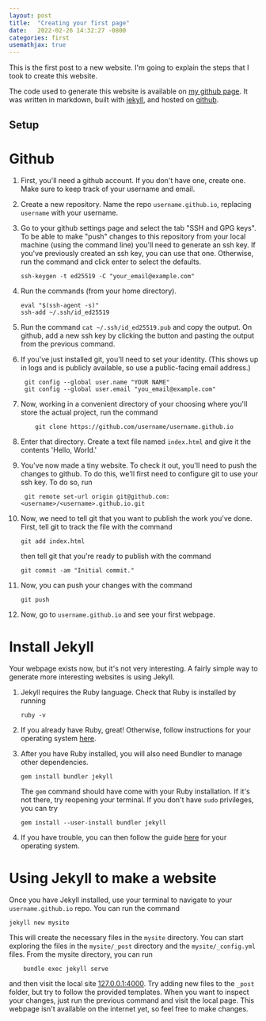 ```yaml
---
layout: post
title:  "Creating your first page"
date:   2022-02-26 14:32:27 -0800
categories: first
usemathjax: true
---
```



This is the first post to a new website.
I'm going to explain the steps that I took to create this website. 

The code used to generate this website is available on [my github page][github]. It was written in markdown, built with [jekyll][jekyll], and hosted on [github][githubio].

## Setup

# Github

1.  First, you'll need a github account. If you don't have one, create one. Make sure to keep track of your username and email.
1.  Create a new repository. Name the repo `username.github.io`, replacing `username` with your username. 
1.  Go to your github settings page and select the tab "SSH and GPG keys". To be able to make "push" changes to this repository from your local machine (using the command line) you'll need to generate an ssh key. If you've previously created an ssh key, you can use that one. Otherwise, run the command and click enter to select the defaults.

        ssh-keygen -t ed25519 -C "your_email@example.com"
 
1.  Run the commands (from your home directory).
         
        eval "$(ssh-agent -s)"
        ssh-add ~/.ssh/id_ed25519
1.  Run the command `cat ~/.ssh/id_ed25519.pub` and copy the output. On github, add a new ssh key by clicking the button and pasting the output from the previous command. 
1. If you've just installed git, you'll need to set your identity. (This shows up in logs and is publicly available, so use a public-facing email address.)

        git config --global user.name "YOUR NAME"
        git config --global user.email "you_email@example.com"

1.  Now, working in a convenient directory of your choosing where you'll store the actual project, run the command

            git clone https://github.com/username/username.github.io

1. Enter that directory. Create a text file named `index.html` and give it the contents 'Hello, World.' 
1. You've now made a tiny website. To check it out, you'll need to push the changes to github. To do this, we'll first need to configure git to use your ssh key. To do so, run 

        git remote set-url origin git@github.com:<username>/<username>.github.io.git


1.  Now, we need to tell git that you want to publish the work you've done. First, tell git to track the file with the command 

        git add index.html

    then tell git that you're ready to publish with the command

        git commit -am "Initial commit."

1.  Now, you can push your changes with the command

        git push

1. Now, go to `username.github.io` and see your first webpage.


# Install Jekyll

Your webpage exists now, but it's not very interesting. A fairly simple way to generate more interesting websites is using Jekyll. 

1.  Jekyll requires the Ruby language. Check that Ruby is installed by running

        ruby -v

1.   If you already have Ruby, great! Otherwise, follow instructions for your operating system [here][ruby-install].
1.  After you have Ruby installed, you will also need Bundler to manage other dependencies. 

        gem install bundler jekyll

    The `gem` command should have come with your Ruby installation. If it's not there, try reopening your terminal.
If you don't have `sudo` privileges, you can try

        gem install --user-install bundler jekyll

1.  If you have trouble, you can then follow the guide [here][jekyll-install] for your operating system.

# Using Jekyll to make a website

Once you have Jekyll installed, use your terminal to navigate to your `username.github.io` repo. 
You can run the command

    jekyll new mysite

This will create the necessary files in the `mysite` directory. You can start exploring the files in the `mysite/_post` directory and the `mysite/_config.yml` files. From the mysite directory, you can run 

        bundle exec jekyll serve

and then visit the local site [127.0.0.1:4000][local]. 
Try adding new files to the `_post` folder, but try to follow the provided templates. When you want to inspect your changes, just run the previous command and visit the local page. This webpage isn't available on the internet yet, so feel free to make changes. 



[local]: 127.0.0.1:4000
[ruby-install]: https://www.ruby-lang.org/en/documentation/installation/
[jekyll]: https://jekyllrb.com/
[jekyll-install]: https://jekyllrb.com/docs/installation/
[githubio]:   https://github.io
[github]: https://github.com/dcdc0/dcdc0.github.io
